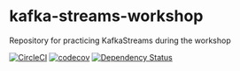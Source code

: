 # kafka-streams-workshop
Repository for practicing KafkaStreams during the workshop

[![CircleCI](https://circleci.com/gh/yuriytkach/kafka-streams-workshop/tree/master.svg?style=svg)](https://circleci.com/gh/yuriytkach/kafka-streams-workshop/tree/master) 
[![codecov](https://codecov.io/gh/yuriytkach/kafka-streams-workshop/branch/master/graph/badge.svg)](https://codecov.io/gh/yuriytkach/kafka-streams-workshop)
[![Dependency Status](https://www.versioneye.com/user/projects/5ab912e00fb24f4485794ed2/badge.svg)](https://www.versioneye.com/user/projects/5ab912e00fb24f4485794ed2)
